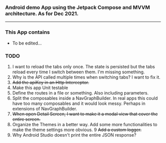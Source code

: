 ### Android demo App using the Jetpack Compose and MVVM architecture. As for Dec 2021.
--------
### This App contains
- To be edited...

### TODO
1. I want to reload the tabs only once. The state is persisted but the tabs reload every time I switch between them. I'm missing something.
2. Why is the API called multiple times when switching tabs? I want to fix it.
3. ~~Add the apiKey in an Http Interceptor.~~
4. Make this app Unit testable
5. Define the routes in a file or something. Also including parameters.
6. Split the composables inside a NavGraphBuilder. In real apps this could have too many composables and it would look messy. Perhaps in extensions of NavGraphBuilder.
7. ~~When open Detail Screen, I want to make it a modal view that cover the entire screen.~~
8. Organize the Themes in a better way. Add some more functionalities to make the theme settings more obvious.
9 ~~Add a custom logger.~~
10. Why Android Studio doesn't print the entire JSON response? 